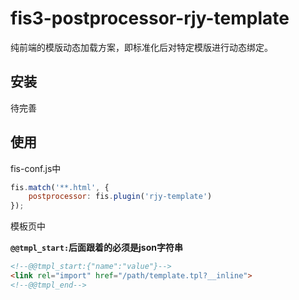 # fis3-postprocessor-rjy-template

纯前端的模版动态加载方案，即标准化后对特定模版进行动态绑定。

## 安装

待完善

## 使用

fis-conf.js中

```javascript
fis.match('**.html', {
    postprocessor: fis.plugin('rjy-template')
});
```

模板页中

**`@@tmpl_start:`后面跟着的必须是json字符串**

```html
<!--@@tmpl_start:{"name":"value"}-->
<link rel="import" href="/path/template.tpl?__inline">
<!--@@tmpl_end-->
```
